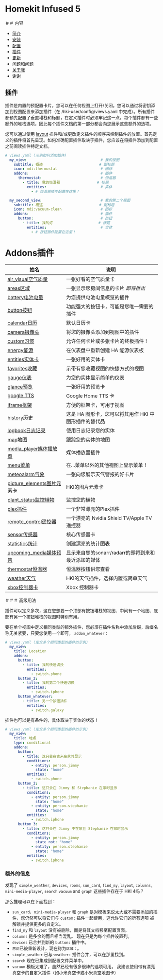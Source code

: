 # Homekit Infused 5

＃＃ 内容
- [简介](index.md)
- [安装](installation.md)
- [配置](configuration.md)
- [插件](addons.md)
- [更新](updates.md)
- [问题和问题](issues.md)
- [关于我](about.md)
- [谢谢](thanks.md)

## 插件
插件是内置的预配置卡片，您可以在任何视图上打开/关闭。您可以通过将密钥添加到视图配置来添加插件（在 /hki-user/config/views.yaml 中完成）。所有插件都预先配置了垂直堆栈和标题，在定义插件时必须牢记这一点。每个插件都有一些额外的堆栈选项，因此每个插件文档的第一部分都会向您展示这些额外的选项。

您可以通过使用 [layout](addons/layout.md) 插件和/或更改定义插件的顺序来控制插件的放置。首先定义的插件将首先呈现。如何准确配置插件取决于插件，您应该在将插件添加到配置之前阅读插件特定文档。

```yaml
# views.yaml (示例如何添加插件)
  my_view:                                  # 我的视图
    subtitle: 概述                          # 副标题
    icon: mdi:thermostat                    # 图标
    addons:                                 # 插件
      thermostat:                           # 恒温器
        - title: 我的恒温器                 # 标题
          entities:                         # 实体
            - # 恒温器插件配置在这里！

  my_second_view:                           # 我的第二个视图
    subtitle: 概述                          # 副标题
    icon: mdi:vacuum-clean                  # 图标
    addons:                                 # 插件
      button:                               # 按钮
        - title: 我的灯                     # 标题
          entities:                         # 实体
            - # 按钮插件配置在这里！
```
# Addons插件

| 姓名 | 说明 |
|--------------------------|-------------------------------------------------------------------------------------------------------------------------------------------------------------------------------------------------------------------------|
| [air_visual空气质量](addons/air-visual.md) | 一张好看的空气质量卡 |
| [areas区域](addons/areas.md) | 一张显示您房间信息的卡片 *即将推出* |
| [battery电池电量](addons/battery.md) | 为您提供电池电量概览的插件 |
| [button按钮](addons/button.md) | 功能强大的按钮卡，可能是您唯一需要的插件 |
| [calendar日历](addons/calendar.md) | 默认日历卡 |
| [camera摄像头](addons/camera.md) | 将您的摄像头添加到视图中的插件 |
| [custom习惯](addons/custom.md) | 允许任何卡片或多张卡片的终极插件！ |
| [energy能源](addons/energy.md) | 在仪表盘中重新创建 HA 能源仪表板 |
| [entities实体卡](addons/entities.md) | 一张好用的实体卡 |
| [favorites收藏](addons/favorites.md) | 示带有您收藏视图的快捷方式的视图 |
| [gauge仪表](addons/gauge.md) | 为您的实体显示简单的仪表 |
| [glance预览](addons/glance.md) | 一张好用的预览卡 |
| [google TTS](addons/google.md) | Google Home TTS 卡 |
| [iframe框架](addons/iframe.md) | 方便的框架卡，可用于视图 |
| [history历史](addons/history.md) | 这是 HA 图形卡，您可以将其用作 HKI 中图形插件的替代品 |
| [logbook日志记录](addons/logbook.md) | 使用日志记录您的实体 |
| [map地图](addons/map.md) | 跟踪您的实体的地图 |
| [media_player媒体播放器](addons/media-player.md) | 媒体播放器插件 |
| [menu菜单](addons/menu.md) | 在...菜单以外的其他视图上显示菜单！ |
| [meteoalarm气象](addons/meteoalarm.md) | 一张向您展示天气警报的好卡片 |
| [picture_elements图片元素卡](addons/picture-elements.md) | HKI的图片元素卡 |
| [plant_status监控植物](addons/plant-status.md) | 监控您的植物 |
| [plex插件](addons/plex.md) | 一个非常漂亮的Plex插件 |
| [remote_control遥控器](addons/remote-control.md) | 一个漂亮的 Nvidia Shield TV/Apple TV 遥控器 |
| [sensor传感器](addons/sensor.md) | 核心传感器卡 |
| [statistics统计](addons/statistics.md) | 创建漂亮的统计图表 |
| [upcoming_media媒体预告](addons/upcoming-media.md) | 显示来自您的sonarr/radarr的即将到来和最近添加的媒体 |
| [thermostat恒温器](addons/thermostat.md) | 恒温器按钮供您查看 |
| [weather天气](addons/weather.md) | HKI的天气插件，选择内置或简单天气 |
| [xbox控制器卡](addons/xbox.md) | Xbox 控制器卡 |

＃＃＃ 高级用法

插件可以定义多次，这在您想要一个顶部有按钮堆栈的视图、中间有一个地图、底部有另一个按钮堆栈的视图时特别有用。

要在单个视图中定义相同类型的额外插件，您必须在插件名称中添加后缀，后缀名称无关紧要，只要您使用一个即可。 `addon_whatever：`

```yaml
# views.yaml (定义多个相同类型的插件的示例)
  my_view:
    title: Location
    addons:
      button:
        - title: 我的快速切换
          entities:
            - switch.phone
      button_2:
        - title: 我的第二个快速切换
          entities:
            - switch.iphone
      button_whatever:
        - title: 另一个按钮插件
          entities:
            - switch.galaxy
```

插件也可以是有条件的，具体取决于实体的状态！

```yaml
# views.yaml (定义多个相同类型的插件的示例)
  my_view:
    title: 地点
    type: conditional
    addons:
      button:
        - title: 这只会在吉米在家时显示
          conditions:
            - entity: person.jimmy
              state: "home"
          entities:
            - switch.phone
      button_2:
        - title: 这只会在 Jimmy 和 Stephanie 在家时显示
          conditions:
            - entity: person.jimmy
              state: "home"
            - entity: person.stephanie
              state: "home"
          entities:
            - switch.iphone
      button_3:
        - title: 这只会在 Jimmy 不在家且 Stephanie 在家时显示
          conditions:
            - entity: person.jimmy
              state_not: "home"
            - entity: person.stephanie
              state: "home"
          entities:
            - switch.iphone
```

### 额外的信息

发现了 `simple_weather`, `devices`, `rooms`, `sun_card`, `find_my`, `layout`, `columns`, `mini-media-player`, `search` `vacuum` and `graph` 这些插件存在于 HKI 4吗？

那么推理可以在下面找到：
- `sun_card`、`mini-media-player` 和 `graph` 是对模板来说太大或不需要添加的插件，您仍然可以将它们与 `custom:` 插件一起使用，这允许它们的所有选项 被解锁并提供更多的自定义。
- `find_my` 和 `layout` 没有被删除，而是将其文档移至配置页面。
- `columns` 是多余的而且相当混乱。 现在只是为每个插件设置列。
- `devices` 已合并到新的 `button:` 插件中。
- `房间`已被重新设计，现在称为`区域：`。
- `simple_weather` 已与 `weather:` 插件合并，可以在那里找到。
- `search` 现在已集成到配置文件菜单中。
- `vacuum` 模板太难了，虽然已经有很多很棒的选项可用。 我建议使用带有漂亮真空卡的自定义插件（如小米真空卡或小米真空地图卡）

